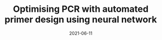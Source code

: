 ---
title: "Optimising PCR with automated primer design using neural network"
date: 2021-06-11
tags: [python, biology]
image: https://towardsdatascience.com/wp-content/uploads/2021/06/1ZJyAsGnOpw6dTdXVhJaOCQ.png
external_url: https://towardsdatascience.com/optimising-pcr-with-automated-primer-selection-using-neural-network-f6b15d209808
type: blog
pinned: true
---
